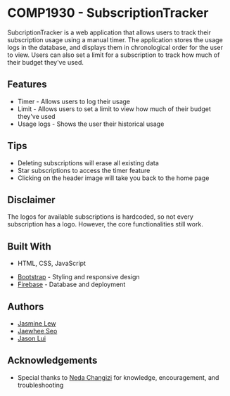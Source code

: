 <h1>COMP1930 - SubscriptionTracker</h1>
SubcriptionTracker is a web application that allows users to track their subscription usage using a manual timer.
The application stores the usage logs in the database, and displays them in chronological order for the user to view.
Users can also set a limit for a subscription to track how much of their budget they've used.

<h2>Features</h2>
<ul>
  <li>Timer - Allows users to log their usage</li>
  <li>Limit - Allows users to set a limit to view how much of their budget they've used</li>
  <li>Usage logs - Shows the user their historical usage</li>
</ul>

<h2>Tips</h2>
<ul>
  <li>Deleting subscriptions will erase all existing data</li>
  <li>Star subscriptions to access the timer feature</li>
  <li>Clicking on the header image will take you back to the home page</li>
</ul>

<h2>Disclaimer</h2>
The logos for available subscriptions is hardcoded, so not every subscription has a logo. However, the core functionalities
still work.

<h2>Built With</h2>
<ul>
  <li>
    <p>HTML, CSS, JavaScript</p>
  </li>
  <li>
    <a href="https://getbootstrap.com/">Bootstrap</a> - Styling and responsive design
  </li>
  <li>
    <a href="https://firebase.google.com/">Firebase</a> - Database and deployment
  </li>
</ul>

<h2>Authors</h2>
<ul>
  <li>
    <a href="https://github.com/jsylew">Jasmine Lew</a>
  </li>
  <li>
    <a href="https://github.com/jstyle5">Jaewhee Seo</a>
  </li>
  <li>
    <a href="https://github.com/jason-lui">Jason Lui</a>
  </li>
</ul>

<h2>Acknowledgements</h2>
<ul>
  <li>
    Special thanks to <a href="https://www.linkedin.com/in/nedachangizi/">Neda Changizi</a> for knowledge, encouragement, and troubleshooting
  </li>
</ul>
